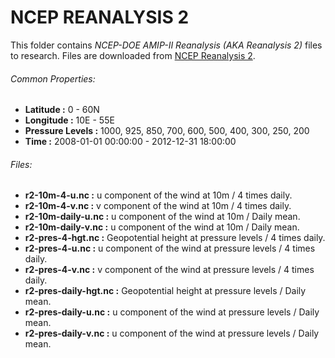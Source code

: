 # NCEP REANALYSIS 2

This folder contains _NCEP-DOE AMIP-II Reanalysis (AKA Reanalysis 2)_ files to
research. Files are downloaded from [NCEP Reanalysis 2](http://www.esrl.noaa.gov/psd/data/gridded/data.ncep.reanalysis2.html).

###### Common Properties:
* **Latitude :** 0 - 60N
* **Longitude :** 10E - 55E
* **Pressure Levels :** 1000, 925, 850, 700, 600, 500, 400, 300, 250, 200
* **Time :** 2008-01-01 00:00:00 - 2012-12-31 18:00:00

###### Files:

* **r2-10m-4-u.nc :** u component of the wind at 10m / 4 times daily.
* **r2-10m-4-v.nc :** v component of the wind at 10m / 4 times daily.
* **r2-10m-daily-u.nc :** u component of the wind at 10m / Daily mean.
* **r2-10m-daily-v.nc :** u component of the wind at 10m / Daily mean.
* **r2-pres-4-hgt.nc :** Geopotential height at pressure levels / 4 times daily.
* **r2-pres-4-u.nc :** u component of the wind at pressure levels / 4 times daily.
* **r2-pres-4-v.nc :** v component of the wind at pressure levels / 4 times daily.
* **r2-pres-daily-hgt.nc :** Geopotential height at pressure levels / Daily mean.
* **r2-pres-daily-u.nc :** u component of the wind at pressure levels / Daily mean.
* **r2-pres-daily-v.nc :** u component of the wind at pressure levels / Daily mean.
